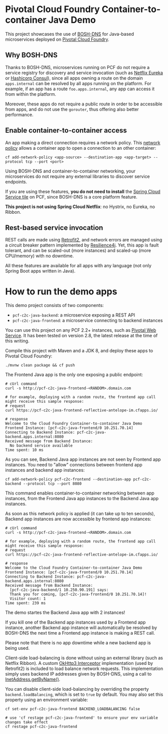 # Pivotal Cloud Foundry Container-to-container Java Demo

This project showcases the use of [BOSH-DNS](https://bosh.io/docs/dns) for Java-based microservices
deployed on [Pivotal Cloud Foundry](https://pivotal.io/platform).

## Why BOSH-DNS 
Thanks to BOSH-DNS, microservices running on PCF do not require a service registry for discovery and service invocation (such as
[Netflix Eureka](https://github.com/Netflix/eureka) or [Hashicorp Consul](https://www.consul.io)),
since all apps owning a route on the domain `apps.internal` can be resolved by all apps running
on the platform. For example, if an app has a route `foo.apps.internal`, any app can access it
from within the platform. 

Moreover, these apps do not require a public route in order to be
accessible from apps, and do not use the `gorouter`, thus offering also better performance.

## Enable container-to-container access
An app making a direct connection requires a network policy.
This [network policy](https://docs.cloudfoundry.org/concepts/understand-cf-networking.html)
allows a container app to open a connection to an other container:
```shell
cf add-network-policy <app-source> --destination-app <app-target> --protocol tcp --port <port>
```

Using BOSH-DNS and container-to-container networking, your microservices do not require any external libraries
to discover service endpoints.

If you are using these features, __**you do not need to install**__ the
[Spring Cloud Service tile](https://docs.pivotal.io/spring-cloud-services/2-1/common/index.html)
on PCF, since BOSH-DNS is a core platform feature.

**This project is not using Spring Cloud Netflix**: no Hystrix, no Eureka, no Ribbon.

## Rest-based service invocation
REST calls are made using
[Retrofit2](https://square.github.io/retrofit), and network errors are managed using
a circuit breaker pattern implemented by [Resilience4j](https://github.com/resilience4j/resilience4j).
Yet, this app is fault tolerant, and can be scaled-out (more instances) and scaled-up (more CPU/memory)
with no downtime.

All these features are available for all apps with any language (not only Spring Boot apps
written in Java).

# How to run the demo apps

This demo project consists of two components:
 - `pcf-c2c-java-backend`: a microservice exposing a REST API
 - `pcf-c2c-java-frontend`: a microservice connecting to backend instances
 
You can use this project on any PCF 2.2+ instances, such as [Pivotal Web Service](https://run.pivotal.io). It has been tested on version 2.8, the latest release at the time of this writing.

Compile this project with Maven and a JDK 8, and deploy these apps to Pivotal Cloud Foundry:
```shell
./mvnw clean package && cf push
```

The Frontend Java app is the only one exposing a public endpoint: 
```shell
# cUrl command
curl -s http://pcf-c2c-java-frontend-<RANDOM>.domain.com

# for example, deploying with a random route, the frontend app call might receive this sample response:
# request
curl https://pcf-c2c-java-frontend-reflective-antelope-im.cfapps.io/

# response
Welcome to the Cloud Foundry Container-to-container Java Demo
Frontend Instance: [pcf-c2c-java-frontend/0 10.251.70.14]
Connecting to Backend Instance: pcf-c2c-java-backend.apps.internal:8080
Received message from Backend Instance:
  No backend service available
Time spent: 10 ms
```

As you can see, Backend Java app instances are not seen by Frontend app instances.
You need to "allow" connections between frontend app instances and backend app instances:
```shell
cf add-network-policy pcf-c2c-frontend --destination-app pcf-c2c-backend --protocol tcp --port 8080
```

This command enables container-to-container networking between app instances, from the Frontend Java app
instances to the Backend Java app instances.

As soon as this network policy is applied (it can take up to ten seconds), Backend app instances
are now accessible by frontend app instances:
```shell
# cUrl command
curl -s http://pcf-c2c-java-frontend-<RANDOM>.domain.com

# for example, deploying with a random route, the frontend app call might receive this sample response:
# request
curl https://pcf-c2c-java-frontend-reflective-antelope-im.cfapps.io/

# response
Welcome to the Cloud Foundry Container-to-container Java Demo
Frontend Instance: [pcf-c2c-java-frontend/0 10.251.70.14]
Connecting to Backend Instance: pcf-c2c-java-backend.apps.internal:8080
Received message from Backend Instance:
  [pcf-c2c-java-backend/1 10.250.90.191] says:
  Thank you for coming, [pcf-c2c-java-frontend/0 10.251.70.14]!
  Visitor count: 1
Time spent: 239 ms
```

The demo startes the Backend Java app with 2 instances!

If you kill one of the Backend app instances used by a Frontend app instance, another Backend app instance
will automatically be resolved by BOSH-DNS the next time a Frontend app instance is making a
REST call. 

Please note that there is no app downtime while a new backend app is being used.

Client-side load-balancing is done without using an external
library (such as Netflix Ribbon). A custom
[OkHttp3 Interceptor](https://square.github.io/okhttp/3.x/okhttp/okhttp3/Interceptor.html)
implementation (used by Retrofit2) is included to load balance 
network requests. This implementation simply uses backend
IP addresses given by BOSH-DNS, using a call to
[InetAddress.getByName()](https://docs.oracle.com/javase/8/docs/api/java/net/InetAddress.html#getByName-java.lang.String-).

You can disable client-side load-balancing by overriding the
property `backend.loadBalancing`, which is set to
`true` by default. You may also set this property using an
environment variable:
```shell
cf set-env pcf-c2c-java-frontend BACKEND_LOADBALANCING false

# use 'cf restage pcf-c2c-java-frontend' to ensure your env variable changes take effect
cf restage pcf-c2c-java-frontend
```


